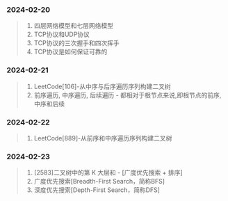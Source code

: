 ### 2024-02-20

> 1. 四层网络模型和七层网络模型
> 2. TCP协议和UDP协议
> 3. TCP协议的三次握手和四次挥手
> 4. TCP协议是如何保证可靠的

### 2024-02-21

> 1. LeetCode[106]-从中序与后序遍历序列构建二叉树
> 2. 前序遍历, 中序遍历, 后续遍历 - 都相对于根节点来说,即根节点的前序,中序和后续

### 2024-02-22

> 1. LeetCode[889]-从前序和中序遍历序列构建二叉树

### 2024-02-23

> 1. [2583]二叉树中的第 K 大层和 - [广度优先搜索 + 排序]
> 2. 广度优先搜索[Breadth-First Search，简称BFS]
> 3. 深度优先搜索[Depth-First Search，简称DFS]